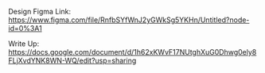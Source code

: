 Design Figma Link: https://www.figma.com/file/RnfbSYfWnJ2yGWkSg5YKHn/Untitled?node-id=0%3A1

Write Up: https://docs.google.com/document/d/1h62xKWvF17NUtghXuG0Dhwg0ely8FLjXvdYNK8WN-WQ/edit?usp=sharing
